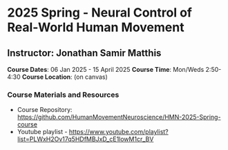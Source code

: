 # 2025 Spring - Neural Control of Real-World Human Movement

## Instructor: Jonathan Samir Matthis

**Course Dates**: 06 Jan 2025 - 15 April 2025
**Course Time**: Mon/Weds 2:50-4:30
**Course Location**: (on canvas)

### Course Materials and Resources

- Course Repository: https://github.com/HumanMovementNeuroscience/HMN-2025-Spring-course
- Youtube playlist - https://www.youtube.com/playlist?list=PLWxH2Ov17q5HDfMBJxD_cE1lowM1cr_BV
